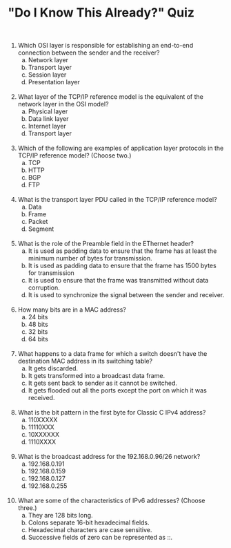 #   "Do I Know This Already?" Quiz

&nbsp;

<ol>
    <li>Which OSI layer is responsible for establishing an end-to-end connection between the sender and the receiver?
        <ol type="a">
            <li>Network layer
            <li>Transport layer
            <li>Session layer
            <li>Presentation layer
        </ol>
    <br />
    <li>What layer of the TCP/IP reference model is the equivalent of the network layer in the OSI model?
        <ol type="a">
            <li>Physical layer
            <li>Data link layer
            <li>Internet layer
            <li>Transport layer
        </ol>
    <br />
    <li>Which of the following are examples of application layer protocols in the TCP/IP reference model?  (Choose two.)
        <ol type="a">
            <li>TCP
            <li>HTTP
            <li>BGP
            <li>FTP
        </ol>
    <br />
    <li>What is the transport layer PDU called in the TCP/IP reference model?
        <ol type="a">
            <li>Data
            <li>Frame
            <li>Packet
            <li>Segment
        </ol>
    <br />
    <li>What is the role of the Preamble field in the EThernet header?
        <ol type="a">
            <li>It is used as padding data to ensure that the frame has at least the minimum number of bytes for transmission.
            <li>It is used as padding data to ensure that the frame has 1500 bytes for transmission
            <li>It is used to ensure that the frame was transmitted without data corruption.
            <li>It is used to synchronize the signal between the sender and receiver.
        </ol>
    <br />
    <li>How many bits are in a MAC address?
        <ol type="a">
            <li>24 bits
            <li>48 bits
            <li>32 bits
            <li>64 bits
        </ol>
    <br />
    <li>What happens to a data frame for which a switch doesn't have the destination MAC address in its switching table?
        <ol type="a">
            <li>It gets discarded.
            <li>It gets transformed into a broadcast data frame.
            <li>It gets sent back to sender as it cannot be switched.
            <li>It gets flooded out all the ports except the port on which it was received.
        </ol>
    <br />
    <li>What is the bit pattern in the first byte for Classic C IPv4 address?
        <ol type="a">
            <li>110XXXXX
            <li>11110XXX
            <li>10XXXXXX
            <li>1110XXXX
        </ol>
    <br />
    <li>What is the broadcast address for the 192.168.0.96/26 network?
        <ol type="a">
            <li>192.168.0.191
            <li>192.168.0.159
            <li>192.168.0.127
            <li>192.168.0.255
        </ol>
    <br />
    <li>What are some of the characteristics of IPv6 addresses?  (Choose three.)
        <ol type="a">
            <li>They are 128 bits long.
            <li>Colons separate 16-bit hexadecimal fields.
            <li>Hexadecimal characters are case sensitive.
            <li>Successive fields of zero can be represented as ::.
        </ol>
</ol>
